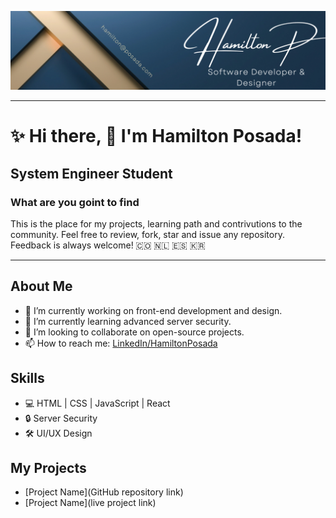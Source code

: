 ![Profile Cover](./LinkedIn.png)

---

# ✨ Hi there, 👋 I'm Hamilton Posada!
## System Engineer Student

### What are you goint to find
This is the place for my projects, learning path and contrivutions to the community. 
Feel free to review, fork, star and issue any repository. Feedback is always welcome! 🇨🇴 🇳🇱 🇪🇸 🇰🇷

--- 

## About Me
- 🔭 I’m currently working on front-end development and design.
- 🌱 I’m currently learning advanced server security.
- 👯 I’m looking to collaborate on open-source projects.
- 📫 How to reach me: [LinkedIn/HamiltonPosada](https://www.linkedin.com/in/hamilton-posada-serna-931120143/)

## Skills
- 💻 HTML | CSS | JavaScript | React
- 🔒 Server Security
- 🛠️ UI/UX Design

## My Projects
- [Project Name](GitHub repository link)
- [Project Name](live project link)
